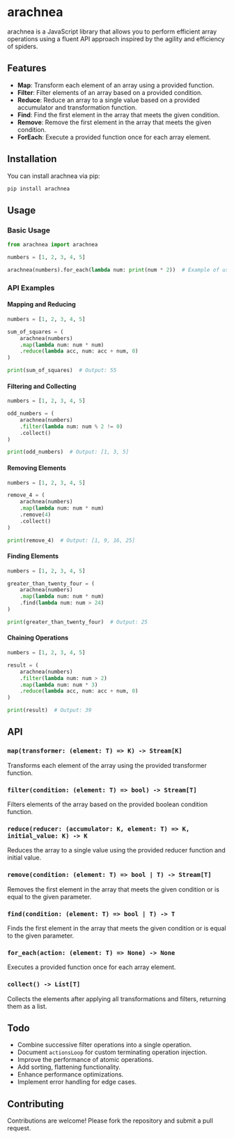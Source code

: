 # arachnea

arachnea is a JavaScript library that allows you to perform efficient array operations using a fluent API approach inspired by the agility and efficiency of spiders.

## Features

- **Map**: Transform each element of an array using a provided function.
- **Filter**: Filter elements of an array based on a provided condition.
- **Reduce**: Reduce an array to a single value based on a provided accumulator and transformation function.
- **Find**: Find the first element in the array that meets the given condition.
- **Remove**: Remove the first element in the array that meets the given condition.
- **ForEach**: Execute a provided function once for each array element.

## Installation

You can install arachnea via pip:

```bash
pip install arachnea
```

## Usage

### Basic Usage

```python
from arachnea import arachnea

numbers = [1, 2, 3, 4, 5]

arachnea(numbers).for_each(lambda num: print(num * 2))  # Example of using forEach
```

### API Examples

#### Mapping and Reducing

```python
numbers = [1, 2, 3, 4, 5]

sum_of_squares = (
    arachnea(numbers)
    .map(lambda num: num * num)
    .reduce(lambda acc, num: acc + num, 0)
)

print(sum_of_squares)  # Output: 55
```

#### Filtering and Collecting

```python
numbers = [1, 2, 3, 4, 5]

odd_numbers = (
    arachnea(numbers)
    .filter(lambda num: num % 2 != 0)
    .collect()
)

print(odd_numbers)  # Output: [1, 3, 5]
```

#### Removing Elements

```python
numbers = [1, 2, 3, 4, 5]

remove_4 = (
    arachnea(numbers)
    .map(lambda num: num * num)
    .remove(4)
    .collect()
)

print(remove_4)  # Output: [1, 9, 16, 25]
```

#### Finding Elements

```python
numbers = [1, 2, 3, 4, 5]

greater_than_twenty_four = (
    arachnea(numbers)
    .map(lambda num: num * num)
    .find(lambda num: num > 24)
)

print(greater_than_twenty_four)  # Output: 25
```

#### Chaining Operations

```python
numbers = [1, 2, 3, 4, 5]

result = (
    arachnea(numbers)
    .filter(lambda num: num > 2)
    .map(lambda num: num * 3)
    .reduce(lambda acc, num: acc + num, 0)
)

print(result)  # Output: 39
```

## API

### `map(transformer: (element: T) => K) -> Stream[K]`

Transforms each element of the array using the provided transformer function.

### `filter(condition: (element: T) => bool) -> Stream[T]`

Filters elements of the array based on the provided boolean condition function.

### `reduce(reducer: (accumulator: K, element: T) => K, initial_value: K) -> K`

Reduces the array to a single value using the provided reducer function and initial value.

### `remove(condition: (element: T) => bool | T) -> Stream[T]`

Removes the first element in the array that meets the given condition or is equal to the given parameter.

### `find(condition: (element: T) => bool | T) -> T`

Finds the first element in the array that meets the given condition or is equal to the given parameter.

### `for_each(action: (element: T) => None) -> None`

Executes a provided function once for each array element.

### `collect() -> List[T]`

Collects the elements after applying all transformations and filters, returning them as a list.

## Todo

- Combine successive filter operations into a single operation.
- Document `actionsLoop` for custom terminating operation injection.
- Improve the performance of atomic operations.
- Add sorting, flattening functionality.
- Enhance performance optimizations.
- Implement error handling for edge cases.

## Contributing

Contributions are welcome! Please fork the repository and submit a pull request.